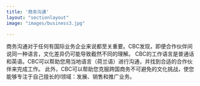 ```yaml
---
title: '商务沟通'
layout: "sectionlayout"
image: "images/business3.jpg"

---
```


商务沟通对于任何有国际业务企业来说都至关重要。CBC发现，即便合作伙伴间说同一种语言，文化差异仍可能导致截然不同的理解。
CBC的工作语言是普通话和英语。CBC可以帮助您用当地语言（荷兰语）进行沟通，并找到合适的合作伙伴来完成工作。
此外，CBC可以帮助您克服跨国商务不可避免的文化挑战，使您能够专注于自己擅长的l领域：发展、销售和推广业务。
